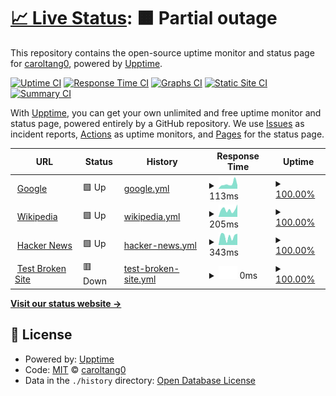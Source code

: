 # [📈 Live Status](https://caroltang0.github.io/upptime): <!--live status--> **🟧 Partial outage**

This repository contains the open-source uptime monitor and status page for [caroltang0](https://caroltang0.github.io/upptime), powered by [Upptime](https://github.com/upptime/upptime).

[![Uptime CI](https://github.com/caroltang0/upptime/workflows/Uptime%20CI/badge.svg)](https://github.com/caroltang0/upptime/actions?query=workflow%3A%22Uptime+CI%22)
[![Response Time CI](https://github.com/caroltang0/upptime/workflows/Response%20Time%20CI/badge.svg)](https://github.com/caroltang0/upptime/actions?query=workflow%3A%22Response+Time+CI%22)
[![Graphs CI](https://github.com/caroltang0/upptime/workflows/Graphs%20CI/badge.svg)](https://github.com/caroltang0/upptime/actions?query=workflow%3A%22Graphs+CI%22)
[![Static Site CI](https://github.com/caroltang0/upptime/workflows/Static%20Site%20CI/badge.svg)](https://github.com/caroltang0/upptime/actions?query=workflow%3A%22Static+Site+CI%22)
[![Summary CI](https://github.com/caroltang0/upptime/workflows/Summary%20CI/badge.svg)](https://github.com/caroltang0/upptime/actions?query=workflow%3A%22Summary+CI%22)

With [Upptime](https://upptime.js.org), you can get your own unlimited and free uptime monitor and status page, powered entirely by a GitHub repository. We use [Issues](https://github.com/caroltang0/upptime/issues) as incident reports, [Actions](https://github.com/caroltang0/upptime/actions) as uptime monitors, and [Pages](https://caroltang0.github.io/upptime) for the status page.

<!--start: status pages-->
<!-- This summary is generated by Upptime (https://github.com/upptime/upptime) -->
<!-- Do not edit this manually, your changes will be overwritten -->
<!-- prettier-ignore -->
| URL | Status | History | Response Time | Uptime |
| --- | ------ | ------- | ------------- | ------ |
| <img alt="" src="https://icons.duckduckgo.com/ip3/www.google.com.ico" height="13"> [Google](https://www.google.com) | 🟩 Up | [google.yml](https://github.com/caroltang0/upptime/commits/HEAD/history/google.yml) | <details><summary><img alt="Response time graph" src="./graphs/google/response-time-week.png" height="20"> 113ms</summary><br><a href="https://caroltang0.github.io/upptime/history/google"><img alt="Response time 116" src="https://img.shields.io/endpoint?url=https%3A%2F%2Fraw.githubusercontent.com%2Fcaroltang0%2Fupptime%2FHEAD%2Fapi%2Fgoogle%2Fresponse-time.json"></a><br><a href="https://caroltang0.github.io/upptime/history/google"><img alt="24-hour response time 86" src="https://img.shields.io/endpoint?url=https%3A%2F%2Fraw.githubusercontent.com%2Fcaroltang0%2Fupptime%2FHEAD%2Fapi%2Fgoogle%2Fresponse-time-day.json"></a><br><a href="https://caroltang0.github.io/upptime/history/google"><img alt="7-day response time 113" src="https://img.shields.io/endpoint?url=https%3A%2F%2Fraw.githubusercontent.com%2Fcaroltang0%2Fupptime%2FHEAD%2Fapi%2Fgoogle%2Fresponse-time-week.json"></a><br><a href="https://caroltang0.github.io/upptime/history/google"><img alt="30-day response time 129" src="https://img.shields.io/endpoint?url=https%3A%2F%2Fraw.githubusercontent.com%2Fcaroltang0%2Fupptime%2FHEAD%2Fapi%2Fgoogle%2Fresponse-time-month.json"></a><br><a href="https://caroltang0.github.io/upptime/history/google"><img alt="1-year response time 116" src="https://img.shields.io/endpoint?url=https%3A%2F%2Fraw.githubusercontent.com%2Fcaroltang0%2Fupptime%2FHEAD%2Fapi%2Fgoogle%2Fresponse-time-year.json"></a></details> | <details><summary><a href="https://caroltang0.github.io/upptime/history/google">100.00%</a></summary><a href="https://caroltang0.github.io/upptime/history/google"><img alt="All-time uptime 100.00%" src="https://img.shields.io/endpoint?url=https%3A%2F%2Fraw.githubusercontent.com%2Fcaroltang0%2Fupptime%2FHEAD%2Fapi%2Fgoogle%2Fuptime.json"></a><br><a href="https://caroltang0.github.io/upptime/history/google"><img alt="24-hour uptime 100.00%" src="https://img.shields.io/endpoint?url=https%3A%2F%2Fraw.githubusercontent.com%2Fcaroltang0%2Fupptime%2FHEAD%2Fapi%2Fgoogle%2Fuptime-day.json"></a><br><a href="https://caroltang0.github.io/upptime/history/google"><img alt="7-day uptime 100.00%" src="https://img.shields.io/endpoint?url=https%3A%2F%2Fraw.githubusercontent.com%2Fcaroltang0%2Fupptime%2FHEAD%2Fapi%2Fgoogle%2Fuptime-week.json"></a><br><a href="https://caroltang0.github.io/upptime/history/google"><img alt="30-day uptime 100.00%" src="https://img.shields.io/endpoint?url=https%3A%2F%2Fraw.githubusercontent.com%2Fcaroltang0%2Fupptime%2FHEAD%2Fapi%2Fgoogle%2Fuptime-month.json"></a><br><a href="https://caroltang0.github.io/upptime/history/google"><img alt="1-year uptime 100.00%" src="https://img.shields.io/endpoint?url=https%3A%2F%2Fraw.githubusercontent.com%2Fcaroltang0%2Fupptime%2FHEAD%2Fapi%2Fgoogle%2Fuptime-year.json"></a></details>
| <img alt="" src="https://icons.duckduckgo.com/ip3/en.wikipedia.org.ico" height="13"> [Wikipedia](https://en.wikipedia.org) | 🟩 Up | [wikipedia.yml](https://github.com/caroltang0/upptime/commits/HEAD/history/wikipedia.yml) | <details><summary><img alt="Response time graph" src="./graphs/wikipedia/response-time-week.png" height="20"> 205ms</summary><br><a href="https://caroltang0.github.io/upptime/history/wikipedia"><img alt="Response time 209" src="https://img.shields.io/endpoint?url=https%3A%2F%2Fraw.githubusercontent.com%2Fcaroltang0%2Fupptime%2FHEAD%2Fapi%2Fwikipedia%2Fresponse-time.json"></a><br><a href="https://caroltang0.github.io/upptime/history/wikipedia"><img alt="24-hour response time 211" src="https://img.shields.io/endpoint?url=https%3A%2F%2Fraw.githubusercontent.com%2Fcaroltang0%2Fupptime%2FHEAD%2Fapi%2Fwikipedia%2Fresponse-time-day.json"></a><br><a href="https://caroltang0.github.io/upptime/history/wikipedia"><img alt="7-day response time 205" src="https://img.shields.io/endpoint?url=https%3A%2F%2Fraw.githubusercontent.com%2Fcaroltang0%2Fupptime%2FHEAD%2Fapi%2Fwikipedia%2Fresponse-time-week.json"></a><br><a href="https://caroltang0.github.io/upptime/history/wikipedia"><img alt="30-day response time 247" src="https://img.shields.io/endpoint?url=https%3A%2F%2Fraw.githubusercontent.com%2Fcaroltang0%2Fupptime%2FHEAD%2Fapi%2Fwikipedia%2Fresponse-time-month.json"></a><br><a href="https://caroltang0.github.io/upptime/history/wikipedia"><img alt="1-year response time 209" src="https://img.shields.io/endpoint?url=https%3A%2F%2Fraw.githubusercontent.com%2Fcaroltang0%2Fupptime%2FHEAD%2Fapi%2Fwikipedia%2Fresponse-time-year.json"></a></details> | <details><summary><a href="https://caroltang0.github.io/upptime/history/wikipedia">100.00%</a></summary><a href="https://caroltang0.github.io/upptime/history/wikipedia"><img alt="All-time uptime 100.00%" src="https://img.shields.io/endpoint?url=https%3A%2F%2Fraw.githubusercontent.com%2Fcaroltang0%2Fupptime%2FHEAD%2Fapi%2Fwikipedia%2Fuptime.json"></a><br><a href="https://caroltang0.github.io/upptime/history/wikipedia"><img alt="24-hour uptime 100.00%" src="https://img.shields.io/endpoint?url=https%3A%2F%2Fraw.githubusercontent.com%2Fcaroltang0%2Fupptime%2FHEAD%2Fapi%2Fwikipedia%2Fuptime-day.json"></a><br><a href="https://caroltang0.github.io/upptime/history/wikipedia"><img alt="7-day uptime 100.00%" src="https://img.shields.io/endpoint?url=https%3A%2F%2Fraw.githubusercontent.com%2Fcaroltang0%2Fupptime%2FHEAD%2Fapi%2Fwikipedia%2Fuptime-week.json"></a><br><a href="https://caroltang0.github.io/upptime/history/wikipedia"><img alt="30-day uptime 100.00%" src="https://img.shields.io/endpoint?url=https%3A%2F%2Fraw.githubusercontent.com%2Fcaroltang0%2Fupptime%2FHEAD%2Fapi%2Fwikipedia%2Fuptime-month.json"></a><br><a href="https://caroltang0.github.io/upptime/history/wikipedia"><img alt="1-year uptime 100.00%" src="https://img.shields.io/endpoint?url=https%3A%2F%2Fraw.githubusercontent.com%2Fcaroltang0%2Fupptime%2FHEAD%2Fapi%2Fwikipedia%2Fuptime-year.json"></a></details>
| <img alt="" src="https://icons.duckduckgo.com/ip3/news.ycombinator.com.ico" height="13"> [Hacker News](https://news.ycombinator.com) | 🟩 Up | [hacker-news.yml](https://github.com/caroltang0/upptime/commits/HEAD/history/hacker-news.yml) | <details><summary><img alt="Response time graph" src="./graphs/hacker-news/response-time-week.png" height="20"> 343ms</summary><br><a href="https://caroltang0.github.io/upptime/history/hacker-news"><img alt="Response time 332" src="https://img.shields.io/endpoint?url=https%3A%2F%2Fraw.githubusercontent.com%2Fcaroltang0%2Fupptime%2FHEAD%2Fapi%2Fhacker-news%2Fresponse-time.json"></a><br><a href="https://caroltang0.github.io/upptime/history/hacker-news"><img alt="24-hour response time 477" src="https://img.shields.io/endpoint?url=https%3A%2F%2Fraw.githubusercontent.com%2Fcaroltang0%2Fupptime%2FHEAD%2Fapi%2Fhacker-news%2Fresponse-time-day.json"></a><br><a href="https://caroltang0.github.io/upptime/history/hacker-news"><img alt="7-day response time 343" src="https://img.shields.io/endpoint?url=https%3A%2F%2Fraw.githubusercontent.com%2Fcaroltang0%2Fupptime%2FHEAD%2Fapi%2Fhacker-news%2Fresponse-time-week.json"></a><br><a href="https://caroltang0.github.io/upptime/history/hacker-news"><img alt="30-day response time 413" src="https://img.shields.io/endpoint?url=https%3A%2F%2Fraw.githubusercontent.com%2Fcaroltang0%2Fupptime%2FHEAD%2Fapi%2Fhacker-news%2Fresponse-time-month.json"></a><br><a href="https://caroltang0.github.io/upptime/history/hacker-news"><img alt="1-year response time 332" src="https://img.shields.io/endpoint?url=https%3A%2F%2Fraw.githubusercontent.com%2Fcaroltang0%2Fupptime%2FHEAD%2Fapi%2Fhacker-news%2Fresponse-time-year.json"></a></details> | <details><summary><a href="https://caroltang0.github.io/upptime/history/hacker-news">100.00%</a></summary><a href="https://caroltang0.github.io/upptime/history/hacker-news"><img alt="All-time uptime 100.00%" src="https://img.shields.io/endpoint?url=https%3A%2F%2Fraw.githubusercontent.com%2Fcaroltang0%2Fupptime%2FHEAD%2Fapi%2Fhacker-news%2Fuptime.json"></a><br><a href="https://caroltang0.github.io/upptime/history/hacker-news"><img alt="24-hour uptime 100.00%" src="https://img.shields.io/endpoint?url=https%3A%2F%2Fraw.githubusercontent.com%2Fcaroltang0%2Fupptime%2FHEAD%2Fapi%2Fhacker-news%2Fuptime-day.json"></a><br><a href="https://caroltang0.github.io/upptime/history/hacker-news"><img alt="7-day uptime 100.00%" src="https://img.shields.io/endpoint?url=https%3A%2F%2Fraw.githubusercontent.com%2Fcaroltang0%2Fupptime%2FHEAD%2Fapi%2Fhacker-news%2Fuptime-week.json"></a><br><a href="https://caroltang0.github.io/upptime/history/hacker-news"><img alt="30-day uptime 100.00%" src="https://img.shields.io/endpoint?url=https%3A%2F%2Fraw.githubusercontent.com%2Fcaroltang0%2Fupptime%2FHEAD%2Fapi%2Fhacker-news%2Fuptime-month.json"></a><br><a href="https://caroltang0.github.io/upptime/history/hacker-news"><img alt="1-year uptime 99.99%" src="https://img.shields.io/endpoint?url=https%3A%2F%2Fraw.githubusercontent.com%2Fcaroltang0%2Fupptime%2FHEAD%2Fapi%2Fhacker-news%2Fuptime-year.json"></a></details>
| <img alt="" src="https://icons.duckduckgo.com/ip3/thissitedoesnotexist.koj.co.ico" height="13"> [Test Broken Site](https://thissitedoesnotexist.koj.co) | 🟥 Down | [test-broken-site.yml](https://github.com/caroltang0/upptime/commits/HEAD/history/test-broken-site.yml) | <details><summary><img alt="Response time graph" src="./graphs/test-broken-site/response-time-week.png" height="20"> 0ms</summary><br><a href="https://caroltang0.github.io/upptime/history/test-broken-site"><img alt="Response time 0" src="https://img.shields.io/endpoint?url=https%3A%2F%2Fraw.githubusercontent.com%2Fcaroltang0%2Fupptime%2FHEAD%2Fapi%2Ftest-broken-site%2Fresponse-time.json"></a><br><a href="https://caroltang0.github.io/upptime/history/test-broken-site"><img alt="24-hour response time 0" src="https://img.shields.io/endpoint?url=https%3A%2F%2Fraw.githubusercontent.com%2Fcaroltang0%2Fupptime%2FHEAD%2Fapi%2Ftest-broken-site%2Fresponse-time-day.json"></a><br><a href="https://caroltang0.github.io/upptime/history/test-broken-site"><img alt="7-day response time 0" src="https://img.shields.io/endpoint?url=https%3A%2F%2Fraw.githubusercontent.com%2Fcaroltang0%2Fupptime%2FHEAD%2Fapi%2Ftest-broken-site%2Fresponse-time-week.json"></a><br><a href="https://caroltang0.github.io/upptime/history/test-broken-site"><img alt="30-day response time 0" src="https://img.shields.io/endpoint?url=https%3A%2F%2Fraw.githubusercontent.com%2Fcaroltang0%2Fupptime%2FHEAD%2Fapi%2Ftest-broken-site%2Fresponse-time-month.json"></a><br><a href="https://caroltang0.github.io/upptime/history/test-broken-site"><img alt="1-year response time 0" src="https://img.shields.io/endpoint?url=https%3A%2F%2Fraw.githubusercontent.com%2Fcaroltang0%2Fupptime%2FHEAD%2Fapi%2Ftest-broken-site%2Fresponse-time-year.json"></a></details> | <details><summary><a href="https://caroltang0.github.io/upptime/history/test-broken-site">100.00%</a></summary><a href="https://caroltang0.github.io/upptime/history/test-broken-site"><img alt="All-time uptime 100.00%" src="https://img.shields.io/endpoint?url=https%3A%2F%2Fraw.githubusercontent.com%2Fcaroltang0%2Fupptime%2FHEAD%2Fapi%2Ftest-broken-site%2Fuptime.json"></a><br><a href="https://caroltang0.github.io/upptime/history/test-broken-site"><img alt="24-hour uptime 100.00%" src="https://img.shields.io/endpoint?url=https%3A%2F%2Fraw.githubusercontent.com%2Fcaroltang0%2Fupptime%2FHEAD%2Fapi%2Ftest-broken-site%2Fuptime-day.json"></a><br><a href="https://caroltang0.github.io/upptime/history/test-broken-site"><img alt="7-day uptime 100.00%" src="https://img.shields.io/endpoint?url=https%3A%2F%2Fraw.githubusercontent.com%2Fcaroltang0%2Fupptime%2FHEAD%2Fapi%2Ftest-broken-site%2Fuptime-week.json"></a><br><a href="https://caroltang0.github.io/upptime/history/test-broken-site"><img alt="30-day uptime 100.00%" src="https://img.shields.io/endpoint?url=https%3A%2F%2Fraw.githubusercontent.com%2Fcaroltang0%2Fupptime%2FHEAD%2Fapi%2Ftest-broken-site%2Fuptime-month.json"></a><br><a href="https://caroltang0.github.io/upptime/history/test-broken-site"><img alt="1-year uptime 100.00%" src="https://img.shields.io/endpoint?url=https%3A%2F%2Fraw.githubusercontent.com%2Fcaroltang0%2Fupptime%2FHEAD%2Fapi%2Ftest-broken-site%2Fuptime-year.json"></a></details>

<!--end: status pages-->

[**Visit our status website →**](https://caroltang0.github.io/upptime)

## 📄 License

- Powered by: [Upptime](https://github.com/upptime/upptime)
- Code: [MIT](./LICENSE) © [caroltang0](https://caroltang0.github.io/upptime)
- Data in the `./history` directory: [Open Database License](https://opendatacommons.org/licenses/odbl/1-0/)
